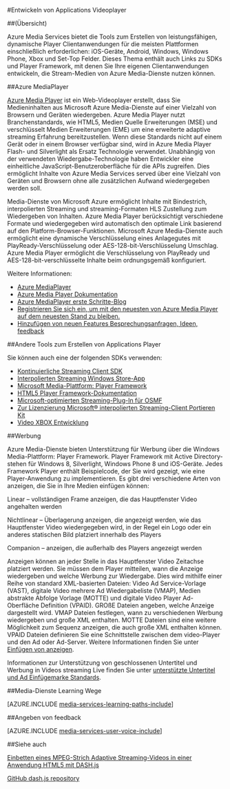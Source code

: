 <properties 
    pageTitle="Entwickeln von Applications Videoplayer" 
    description="Das Thema enthält Links zu Player Framework und -Plug-Ins, mit denen Sie Ihre eigenen Clientanwendungen entwickeln, die Stream-Medien von Media-Dienste nutzen können." 
    authors="Juliako" 
    manager="erikre" 
    editor="" 
    services="media-services" 
    documentationCenter=""/>

<tags 
    ms.service="media-services" 
    ms.workload="media" 
    ms.tgt_pltfrm="na" 
    ms.devlang="na" 
    ms.topic="article" 
    ms.date="09/26/2016"
    ms.author="juliako"/>


#<a name="develop-video-player-applications"></a>Entwickeln von Applications Videoplayer

##<a name="overview"></a>(Übersicht)

Azure Media Services bietet die Tools zum Erstellen von leistungsfähigen, dynamische Player Clientanwendungen für die meisten Plattformen einschließlich erforderlichen: iOS-Geräte, Android, Windows, Windows Phone, Xbox und Set-Top Felder. Dieses Thema enthält auch Links zu SDKs und Player Framework, mit denen Sie Ihre eigenen Clientanwendungen entwickeln, die Stream-Medien von Azure Media-Dienste nutzen können.

##<a name="azure-media-player"></a>Azure MediaPlayer

[Azure Media Player](http://aka.ms/ampinfo) ist ein Web-Videoplayer erstellt, dass Sie Medieninhalten aus Microsoft Azure Media-Dienste auf einer Vielzahl von Browsern und Geräten wiedergeben. Azure Media Player nutzt Branchenstandards, wie HTML5, Medien Quelle Erweiterungen (MSE) und verschlüsselt Medien Erweiterungen (EME) um eine erweiterte adaptive streaming Erfahrung bereitzustellen. Wenn diese Standards nicht auf einem Gerät oder in einem Browser verfügbar sind, wird in Azure Media Player Flash- und Silverlight als Ersatz Technologie verwendet. Unabhängig von der verwendeten Wiedergabe-Technologie haben Entwickler eine einheitliche JavaScript-Benutzeroberfläche für die APIs zugreifen. Dies ermöglicht Inhalte von Azure Media Services served über eine Vielzahl von Geräten und Browsern ohne alle zusätzlichen Aufwand wiedergegeben werden soll.

Media-Dienste von Microsoft Azure ermöglicht Inhalte mit Bindestrich, interpolierten Streaming und streaming-Formaten HLS Zustellung zum Wiedergeben von Inhalten. Azure Media Player berücksichtigt verschiedene Formate und wiedergegeben wird automatisch den optimale Link basierend auf den Platform-Browser-Funktionen. Microsoft Azure Media-Dienste auch ermöglicht eine dynamische Verschlüsselung eines Anlagegutes mit PlayReady-Verschlüsselung oder AES-128-bit-Verschlüsselung Umschlag. Azure Media Player ermöglicht die Verschlüsselung von PlayReady und AES-128-bit-verschlüsselte Inhalte beim ordnungsgemäß konfiguriert. 

Weitere Informationen:

- [Azure MediaPlayer](http://aka.ms/ampinfo)
- [Azure Media Player Dokumentation](http://aka.ms/ampdocs) 
- [Azure MediaPlayer erste Schritte-Blog](https://azure.microsoft.com/blog/2015/04/15/announcing-azure-media-player/)
- [Registrieren Sie sich ein, um mit den neuesten von Azure Media Player auf dem neuesten Stand zu bleiben.](http://aka.ms/ampsignup)
- [Hinzufügen von neuen Features Besprechungsanfragen, Ideen, feedback](http://aka.ms/ampuservoice ) 


##<a name="other-tools-for-creating-player-applications"></a>Andere Tools zum Erstellen von Applications Player

Sie können auch eine der folgenden SDKs verwenden:

- [Kontinuierliche Streaming Client SDK](http://www.iis.net/downloads/microsoft/smooth-streaming) 
- [Interpolierten Streaming Windows Store-App](media-services-build-smooth-streaming-apps.md)
- [Microsoft Media-Plattform: Player Framework](http://playerframework.codeplex.com/) 
- [HTML5 Player Framework-Dokumentation](http://playerframework.codeplex.com/wikipage?title=HTML5%20Player&referringTitle=Documentation) 
- [Microsoft-optimierten Streaming-Plug-In für OSMF](https://www.microsoft.com/download/details.aspx?id=36057) 
- [Zur Lizenzierung Microsoft® interpolierten Streaming-Client Portieren Kit](http://aka.ms/sspk) 
- [Video XBOX Entwicklung](http://xbox.create.msdn.com/) 
 

##<a name="advertising"></a>Werbung

Azure Media-Dienste bieten Unterstützung für Werbung über die Windows Media-Plattform: Player Framework. Player Framework mit Active Directory-stehen für Windows 8, Silverlight, Windows Phone 8 und iOS-Geräte. Jedes Framework Player enthält Beispielcode, der Sie wird gezeigt, wie eine Player-Anwendung zu implementieren. Es gibt drei verschiedene Arten von anzeigen, die Sie in Ihre Medien einfügen können:

Linear – vollständigen Frame anzeigen, die das Hauptfenster Video angehalten werden

Nichtlinear – Überlagerung anzeigen, die angezeigt werden, wie das Hauptfenster Video wiedergegeben wird, in der Regel ein Logo oder ein anderes statischen Bild platziert innerhalb des Players

Companion – anzeigen, die außerhalb des Players angezeigt werden

Anzeigen können an jeder Stelle in das Hauptfenster Video Zeitachse platziert werden. Sie müssen dem Player mitteilen, wann die Anzeige wiedergeben und welche Werbung zur Wiedergabe. Dies wird mithilfe einer Reihe von standard XML-basierten Dateien: Video Ad Service-Vorlage (VAST), digitale Video mehrere Ad Wiedergabeliste (VMAP), Medien abstrakte Abfolge Vorlage (MOTTE) und digitale Video Player Ad-Oberfläche Definition (VPAID). GROßE Dateien angeben, welche Anzeige dargestellt wird. VMAP Dateien festlegen, wann zu verschiedenen Werbung wiedergeben und große XML enthalten. MOTTE Dateien sind eine weitere Möglichkeit zum Sequenz anzeigen, die auch große XML enthalten können. VPAID Dateien definieren Sie eine Schnittstelle zwischen dem video-Player und den Ad oder Ad-Server. Weitere Informationen finden Sie unter [Einfügen von anzeigen](https://msdn.microsoft.com/library/dn387398.aspx).

Informationen zur Unterstützung von geschlossenen Untertitel und Werbung in Videos streaming Live finden Sie unter [unterstützte Untertitel und Ad Einfügemarke Standards](https://msdn.microsoft.com/library/c49e0b4d-357e-4cca-95e5-2288924d1ff3#caption_ad).


##<a name="media-services-learning-paths"></a>Media-Dienste Learning Wege

[AZURE.INCLUDE [media-services-learning-paths-include](../../includes/media-services-learning-paths-include.md)]

##<a name="provide-feedback"></a>Angeben von feedback

[AZURE.INCLUDE [media-services-user-voice-include](../../includes/media-services-user-voice-include.md)]

##<a name="see-also"></a>Siehe auch

[Einbetten eines MPEG-Strich Adaptive Streaming-Videos in einer Anwendung HTML5 mit DASH.js](media-services-embed-mpeg-dash-in-html5.md)

[GitHub dash.js repository](https://github.com/Dash-Industry-Forum/dash.js)
 
